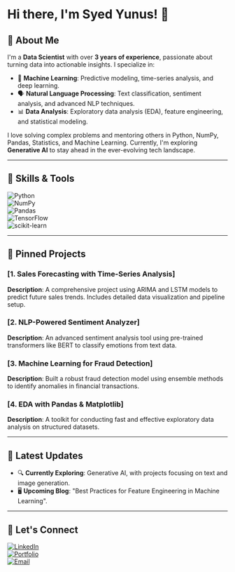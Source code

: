 # Hi there, I'm Syed Yunus! 👋

## 🌟 About Me
I'm a **Data Scientist** with over **3 years of experience**, passionate about turning data into actionable insights. I specialize in:
- 🧠 **Machine Learning**: Predictive modeling, time-series analysis, and deep learning.
- 🗣️ **Natural Language Processing**: Text classification, sentiment analysis, and advanced NLP techniques.
- 📊 **Data Analysis**: Exploratory data analysis (EDA), feature engineering, and statistical modeling.

I love solving complex problems and mentoring others in Python, NumPy, Pandas, Statistics, and Machine Learning. Currently, I'm exploring **Generative AI** to stay ahead in the ever-evolving tech landscape.

---

## 🔧 Skills & Tools
![Python](https://img.shields.io/badge/Python-3670A0?style=for-the-badge&logo=python&logoColor=ffdd54)  
![NumPy](https://img.shields.io/badge/NumPy-013243?style=for-the-badge&logo=NumPy&logoColor=white)  
![Pandas](https://img.shields.io/badge/Pandas-150458?style=for-the-badge&logo=pandas&logoColor=white)  
![TensorFlow](https://img.shields.io/badge/TensorFlow-FF6F00?style=for-the-badge&logo=tensorflow&logoColor=white)  
![scikit-learn](https://img.shields.io/badge/scikit--learn-F7931E?style=for-the-badge&logo=scikit-learn&logoColor=white)

---

## 📌 Pinned Projects

### [1. Sales Forecasting with Time-Series Analysis]
**Description**: A comprehensive project using ARIMA and LSTM models to predict future sales trends. Includes detailed data visualization and pipeline setup.

### [2. NLP-Powered Sentiment Analyzer]
**Description**: An advanced sentiment analysis tool using pre-trained transformers like BERT to classify emotions from text data.

### [3. Machine Learning for Fraud Detection]
**Description**: Built a robust fraud detection model using ensemble methods to identify anomalies in financial transactions.

### [4. EDA with Pandas & Matplotlib]
**Description**: A toolkit for conducting fast and effective exploratory data analysis on structured datasets.

---

## 🚀 Latest Updates
- 🔍 **Currently Exploring**: Generative AI, with projects focusing on text and image generation.
- 🖥️ **Upcoming Blog**: "Best Practices for Feature Engineering in Machine Learning".

---

## 🌱 Let's Connect
[![LinkedIn](https://img.shields.io/badge/LinkedIn-0A66C2?style=for-the-badge&logo=linkedin&logoColor=white)](https://www.linkedin.com/syedyunusds)  
[![Portfolio](https://img.shields.io/badge/Portfolio-000?style=for-the-badge&logo=portfolio&logoColor=white)]()  
[![Email](https://img.shields.io/badge/Email-EA4335?style=for-the-badge&logo=gmail&logoColor=white)](mailto:syedyunusds@gmail.com)
